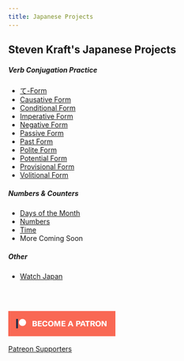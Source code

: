 ```yaml
---
title: Japanese Projects
---
```


## Steven Kraft's Japanese Projects

##### Verb Conjugation Practice

* [て-Form](./teform)
* [Causative Form](./causativeform)
* [Conditional Form](./conditionalform)
* [Imperative Form](./imperativeform)
* [Negative Form](./negativeform)
* [Passive Form](./passiveform)
* [Past Form](./pastform)
* [Polite Form](./politeform)
* [Potential Form](./potentialform)
* [Provisional Form](./provisionalform)
* [Volitional Form](./volitionalform)

##### Numbers & Counters
* [Days of the Month](./days)
* [Numbers](./numbers)
* [Time](./time)
* More Coming Soon

##### Other
* [Watch Japan](http://watchjapan.steven-kraft.com/)

<br><br>

[![Patreon](./img/patreon.png)](https://www.patreon.com/stevenkraft)

[Patreon Supporters](patreon.html)

